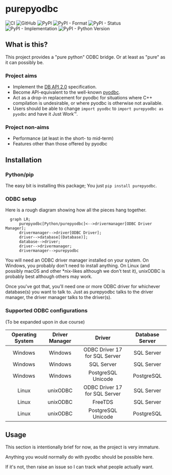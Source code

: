 # purepyodbc

![CI](https://github.com/chrisimcevoy/purepyodbc/actions/workflows/ci.yml/badge.svg)
![GitHub](https://img.shields.io/github/license/chrisimcevoy/purepyodbc)
![PyPI](https://img.shields.io/pypi/v/purepyodbc)
![PyPI - Format](https://img.shields.io/pypi/format/purepyodbc)
![PyPI - Status](https://img.shields.io/pypi/status/purepyodbc)
![PyPI - Implementation](https://img.shields.io/pypi/implementation/purepyodbc)
![PyPI - Python Version](https://img.shields.io/pypi/pyversions/purepyodbc)

## What is this?

This project provides a "pure python" ODBC bridge. Or at least as "pure" as it can possibly be.

### Project aims

- Implement the [DB API 2.0](https://www.python.org/dev/peps/pep-0249) specification.
- Become API-equivalent to the well-known [pyodbc](https://github.com/mkleehammer/pyodbc).
- Act as a drop-in replacement for pyodbc for situations where C++ compilation is undesirable, or where pyodbc is otherwise not available.
- Users should be able to change `import pyodbc` to `import purepyodbc as pyodbc` and have it Just Work™.

### Project non-aims

- Performance (at least in the short- to mid-term)
- Features other than those offered by pyodbc

## Installation

### Python/pip

The easy bit is installing this package; You just `pip install purepyodbc`.

### ODBC setup

Here is a rough diagram showing how all the pieces hang together.

```mermaid
  graph LR;
      purepyodbc[Python/purepyodbc]<-->drivermanager[ODBC Driver Manager];
      drivermanager-->driver[ODBC Driver];
      driver-->database[(Database)];
	  database-->driver;
	  driver-->drivermanager;
	  drivermanager-->purepyodbc
```

You will need an ODBC driver manager installed on your system. On Windows, you probably don't need to install anything. On Linux (and possibly macOS and other *nix-likes although we don't test it), unixODBC is probably best although others may work.

Once you've got that, you'll need one or more ODBC driver for whichever database(s) you want to talk to. Just as purepyodbc talks to the driver manager, the driver manager talks to the driver(s).

### Supported ODBC configurations

(To be expanded upon in due course)

| Operating System | Driver Manager |            Driver             | Database Server |
|:----------------:|:--------------:|:-----------------------------:|:---------------:|
|     Windows      |    Windows     | ODBC Driver 17 for SQL Server |   SQL Server    |
|     Windows      |    Windows     |          SQL Server           |   SQL Server    |
|     Windows      |    Windows     |      PostgreSQL Unicode       |   PostgreSQL    |
|      Linux       |    unixODBC    | ODBC Driver 17 for SQL Server |   SQL Server    |
|      Linux       |    unixODBC    |            FreeTDS            |   SQL Server    |
|      Linux       |    unixODBC    |      PostgreSQL Unicode       |   PostgreSQL    |

## Usage

This section is intentionally brief for now, as the project is very immature.

Anything you would normally do with pyodbc should be possible here.

If it's not, then raise an issue so I can track what people actually want.
